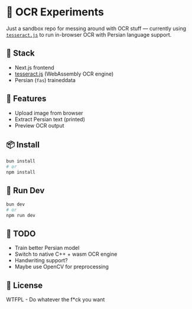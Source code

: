 # 🧪 OCR Experiments

Just a sandbox repo for messing around with OCR stuff — currently using [`tesseract.js`](https://github.com/naptha/tesseract.js) to run in-browser OCR with Persian language support.

## 🚀 Stack

- Next.js frontend
- [tesseract.js](https://github.com/naptha/tesseract.js) (WebAssembly OCR engine)
- Persian (`fas`) traineddata

## 🧠 Features

- Upload image from browser
- Extract Persian text (printed)
- Preview OCR output

## 📦 Install

```bash
bun install
# or
npm install
```

## 🧪 Run Dev

```bash
bun dev
# or
npm run dev
```

## 📁 TODO

- Train better Persian model
- Switch to native C++ + wasm OCR engine
- Handwriting support?
- Maybe use OpenCV for preprocessing

## 🐸 License

WTFPL - Do whatever the f*ck you want
